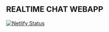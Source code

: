 ## REALTIME CHAT WEBAPP


[![Netlify Status](https://api.netlify.com/api/v1/badges/4f598e3e-3981-4bba-9959-4648927229f0/deploy-status)](https://app.netlify.com/sites/laughchatapp/deploys)

